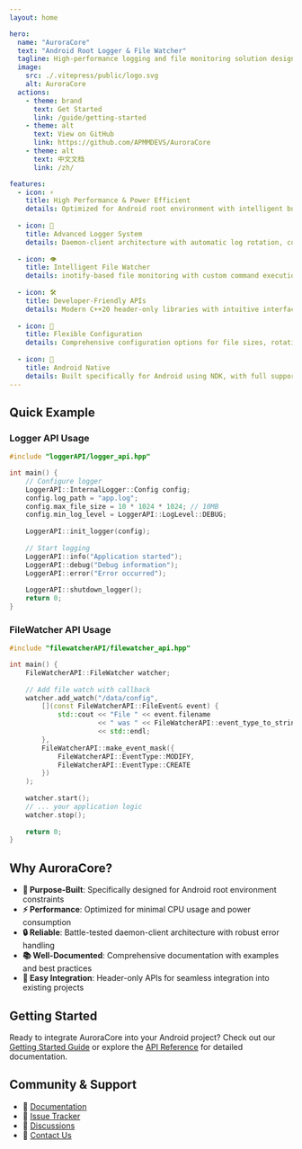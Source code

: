 ```yaml
---
layout: home

hero:
  name: "AuroraCore"
  text: "Android Root Logger & File Watcher"
  tagline: High-performance logging and file monitoring solution designed specifically for Android root environment
  image:
    src: ./.vitepress/public/logo.svg
    alt: AuroraCore
  actions:
    - theme: brand
      text: Get Started
      link: /guide/getting-started
    - theme: alt
      text: View on GitHub
      link: https://github.com/APMMDEVS/AuroraCore
    - theme: alt
      text: 中文文档
      link: /zh/

features:
  - icon: ⚡
    title: High Performance & Power Efficient
    details: Optimized for Android root environment with intelligent buffering, batch I/O operations, and smart polling mechanisms to minimize CPU usage and power consumption.
    
  - icon: 📝
    title: Advanced Logger System
    details: Daemon-client architecture with automatic log rotation, configurable buffer sizes, and developer-friendly API. Supports multiple log levels and custom formatting.
    
  - icon: 👁️
    title: Intelligent File Watcher
    details: inotify-based file monitoring with custom command execution, callback mechanisms, and power-saving design. Perfect for real-time file system monitoring.
    
  - icon: 🛠️
    title: Developer-Friendly APIs
    details: Modern C++20 header-only libraries with intuitive interfaces. Easy integration into existing Android applications and system services.
    
  - icon: 🔧
    title: Flexible Configuration
    details: Comprehensive configuration options for file sizes, rotation policies, buffer management, and monitoring events. Adaptable to various use cases.
    
  - icon: 📱
    title: Android Native
    details: Built specifically for Android using NDK, with full support for ARM64 and ARMv7 architectures. Optimized for Android's unique constraints and requirements.
---
```


## Quick Example

### Logger API Usage

```cpp
#include "loggerAPI/logger_api.hpp"

int main() {
    // Configure logger
    LoggerAPI::InternalLogger::Config config;
    config.log_path = "app.log";
    config.max_file_size = 10 * 1024 * 1024; // 10MB
    config.min_log_level = LoggerAPI::LogLevel::DEBUG;
    
    LoggerAPI::init_logger(config);
    
    // Start logging
    LoggerAPI::info("Application started");
    LoggerAPI::debug("Debug information");
    LoggerAPI::error("Error occurred");
    
    LoggerAPI::shutdown_logger();
    return 0;
}
```

### FileWatcher API Usage

```cpp
#include "filewatcherAPI/filewatcher_api.hpp"

int main() {
    FileWatcherAPI::FileWatcher watcher;
    
    // Add file watch with callback
    watcher.add_watch("/data/config", 
        [](const FileWatcherAPI::FileEvent& event) {
            std::cout << "File " << event.filename 
                      << " was " << FileWatcherAPI::event_type_to_string(event.type) 
                      << std::endl;
        },
        FileWatcherAPI::make_event_mask({
            FileWatcherAPI::EventType::MODIFY,
            FileWatcherAPI::EventType::CREATE
        })
    );
    
    watcher.start();
    // ... your application logic
    watcher.stop();
    
    return 0;
}
```

## Why AuroraCore?

- **🎯 Purpose-Built**: Specifically designed for Android root environment constraints
- **⚡ Performance**: Optimized for minimal CPU usage and power consumption
- **🔒 Reliable**: Battle-tested daemon-client architecture with robust error handling
- **📚 Well-Documented**: Comprehensive documentation with examples and best practices
- **🚀 Easy Integration**: Header-only APIs for seamless integration into existing projects

## Getting Started

Ready to integrate AuroraCore into your Android project? Check out our [Getting Started Guide](/guide/getting-started) or explore the [API Reference](/api/logger-api) for detailed documentation.

## Community & Support

- 📖 [Documentation](/guide/introduction)
- 🐛 [Issue Tracker](https://github.com/APMMDEVS/AuroraCore/issues)
- 💬 [Discussions](https://github.com/APMMDEVS/AuroraCore/discussions)
- 📧 [Contact Us](mailto:support@APMMDEVS.com)